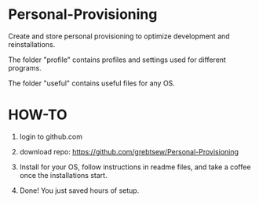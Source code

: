 # Personal-Provisioning
 Create and store personal provisioning to optimize development and reinstallations.

 The folder "profile" contains profiles and settings used for different programs.

 The folder "useful" contains useful files for any OS.

 # HOW-TO

 1. login to github.com

 2. download repo:
 https://github.com/grebtsew/Personal-Provisioning

 3. Install for your OS, follow instructions in readme files, and take a coffee once the installations start.

 4. Done! You just saved hours of setup.